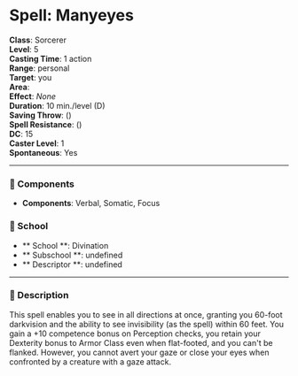 
# Spell: Manyeyes
**Class**: Sorcerer  
**Level**: 5  
**Casting Time**: 1 action  
**Range**: personal  
**Target**: you  
**Area**:   
**Effect**: _None_  
**Duration**: 10 min./level (D)  
**Saving Throw**:  ()  
**Spell Resistance**:  ()  
**DC**: 15  
**Caster Level**: 1  
**Spontaneous**: Yes

---

### 🔮 Components
- **Components**: Verbal, Somatic, Focus

### 🏫 School
- ** School **: Divination
- ** Subschool **: undefined
- ** Descriptor **: undefined
---

### 📜 Description
This spell enables you to see in all directions at once, granting you 60-foot darkvision and the ability to see invisibility (as the spell) within 60 feet. You gain a +10 competence bonus on Perception checks, you retain your Dexterity bonus to Armor Class even when flat-footed, and you can't be flanked. However, you cannot avert your gaze or close your eyes when confronted by a creature with a gaze attack.
